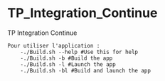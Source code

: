 # TP_Integration_Continue
TP Integration Continue

```
Pour utiliser l'application :
    -./Build.sh --help #Use this for help
    -./Build.sh -b #Build the app
    -./Build.sh -l #Launch the app
    -./Build.sh -bl #Build and launch the app
```